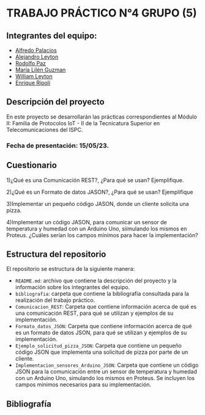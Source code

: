 # TRABAJO PRÁCTICO N°4 GRUPO (5)

## Integrantes del equipo:
- [Alfredo Palacios](https://github.com/alfredop37)
- [Alejandro Leyton](https://github.com/leytonale)
- [Rodolfo Paz](https://github.com/domi74)
- [María Lilén Guzman](https://github.com/lilenguzman01)
- [William Leyton](https://github.com/wleyton89)
- [Enrique Ripoli](https://github.com/enriqueripoli)

## Descripción del proyecto
En este proyecto se desarrollarán las prácticas correspondientes al Módulo II: Familia de Protocolos loT - II de la Tecnicatura Superior en Telecomunicaciones del ISPC.

### Fecha de presentación: 15/05/23.
## Cuestionario 
1)¿Qué es una Comunicación REST?, ¿Para qué se usan? Ejemplifique.

2)¿Qué es un Formato de datos JASON?, ¿Para qué se usan? Ejemplifique

3)Implementar un pequeño código JASON, donde un cliente solicita una
pizza.

4)Implementar un código JASON, para comunicar un sensor de temperatura
y humedad con un Arduino Uno, siímulando los mismos en Proteus.
¿Cuáles serían los campos mínimos para hacer la implementación?

## Estructura del repositorio
El repositorio se estructura de la siguiente manera:
- `README.md`: archivo que contiene la descripción del proyecto y la información sobre los integrantes del equipo.
- `bibliografia`: carpeta que contiene la bibliografía consultada para la realización del trabajo práctico.
- `Comunicacion_REST`: Carpeta que contiene información acerca de qué es una comunicación REST, para qué se utilizan y ejemplos de su implementación.
- `Formato_datos_JSON`: Carpeta que contiene información acerca de qué es un formato de datos JSON, para qué se utilizan y ejemplos de su implementación.
- `Ejemplo_solicitud_pizza_JSON`: Carpeta que contiene un pequeño código JSON que implementa una solicitud de pizza por parte de un cliente.
- `Implementacion_sensores_Arduino_JSON`: Carpeta que contiene un código JSON para la comunicación entre un sensor de temperatura y humedad con un Arduino Uno, simulando los mismos en Proteus. Se incluyen los campos mínimos necesarios para su implementación.





## Bibliografía

